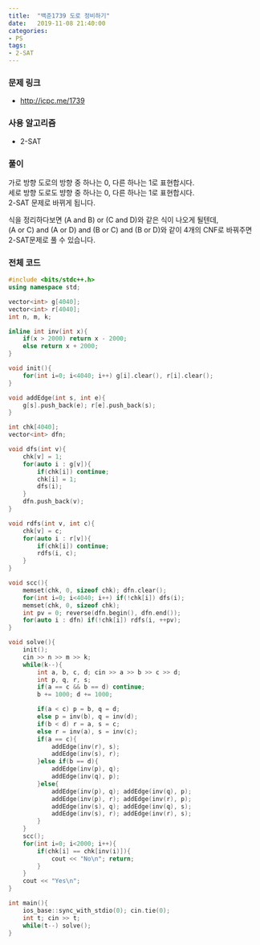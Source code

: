 ```yaml
---
title:  "백준1739 도로 정비하기"
date:   2019-11-08 21:40:00
categories:
- PS
tags:
- 2-SAT
---
```


### 문제 링크
* http://icpc.me/1739

### 사용 알고리즘
* 2-SAT

### 풀이
가로 방향 도로의 방향 중 하나는 0, 다른 하나는 1로 표현합시다.<br>
세로 방향 도로도 뱡향 중 하나는 0, 다른 하나는 1로 표현합시다.<br>
2-SAT 문제로 바뀌게 됩니다.

식을 정리하다보면 (A and B) or (C and D)와 같은 식이 나오게 될텐데,<br>
(A or C) and (A or D) and (B or C) and (B or D)와 같이 4개의 CNF로 바꿔주면 2-SAT문제로 풀 수 있습니다.

### 전체 코드
```cpp
#include <bits/stdc++.h>
using namespace std;

vector<int> g[4040];
vector<int> r[4040];
int n, m, k;

inline int inv(int x){
	if(x > 2000) return x - 2000;
	else return x + 2000;
}

void init(){
	for(int i=0; i<4040; i++) g[i].clear(), r[i].clear();
}

void addEdge(int s, int e){
	g[s].push_back(e); r[e].push_back(s);
}

int chk[4040];
vector<int> dfn;

void dfs(int v){
	chk[v] = 1;
	for(auto i : g[v]){
		if(chk[i]) continue;
		chk[i] = 1;
		dfs(i);
	}
	dfn.push_back(v);
}

void rdfs(int v, int c){
	chk[v] = c;
	for(auto i : r[v]){
		if(chk[i]) continue;
		rdfs(i, c);
	}
}

void scc(){
	memset(chk, 0, sizeof chk); dfn.clear();
	for(int i=0; i<4040; i++) if(!chk[i]) dfs(i);
	memset(chk, 0, sizeof chk);
	int pv = 0; reverse(dfn.begin(), dfn.end());
	for(auto i : dfn) if(!chk[i]) rdfs(i, ++pv);
}

void solve(){
	init();
	cin >> n >> m >> k;
	while(k--){
		int a, b, c, d; cin >> a >> b >> c >> d;
		int p, q, r, s;
		if(a == c && b == d) continue;
		b += 1000; d += 1000;

		if(a < c) p = b, q = d;
		else p = inv(b), q = inv(d);
		if(b < d) r = a, s = c;
		else r = inv(a), s = inv(c);
		if(a == c){
			addEdge(inv(r), s);
			addEdge(inv(s), r);
		}else if(b == d){
			addEdge(inv(p), q);
			addEdge(inv(q), p);
		}else{
			addEdge(inv(p), q); addEdge(inv(q), p);
			addEdge(inv(p), r); addEdge(inv(r), p);
			addEdge(inv(s), q); addEdge(inv(q), s);
			addEdge(inv(s), r); addEdge(inv(r), s);
		}
	}
	scc();
	for(int i=0; i<2000; i++){
		if(chk[i] == chk[inv(i)]){
			cout << "No\n"; return;
		}
	}
	cout << "Yes\n";
}

int main(){
	ios_base::sync_with_stdio(0); cin.tie(0);
	int t; cin >> t;
	while(t--) solve();
}
```

